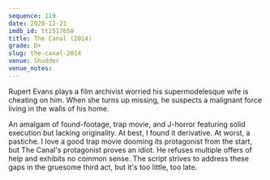 ```yaml
---
sequence: 119
date: 2020-12-21
imdb_id: tt2517658
title: The Canal (2014)
grade: D+
slug: the-canal-2014
venue: Shudder
venue_notes:
---
```


Rupert Evans plays a film archivist worried his supermodelesque wife is cheating on him. When she turns up missing, he suspects a malignant force living in the walls of his home.

<!-- end -->

An amalgam of found-footage, trap movie, and J-horror featuring solid execution but lacking originality. At best, I found it derivative. At worst, a pastiche. I love a good trap movie dooming its protagonist from the start, but The Canal's protagonist proves an idiot. He refuses multiple offers of help and exhibits no common sense. The script strives to address these gaps in the gruesome third act, but it's too little, too late.
